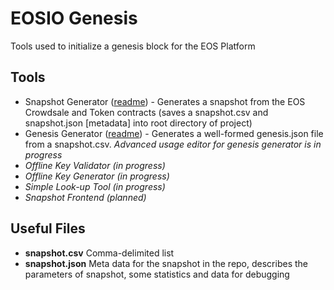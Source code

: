 # EOSIO Genesis

Tools used to initialize a genesis block for the EOS Platform

## Tools

- Snapshot Generator ([readme](https://github.com/EOSIO/genesis/tree/master/tools/snapshot)) - Generates a snapshot from the EOS Crowdsale and Token contracts (saves a snapshot.csv and snapshot.json [metadata] into root directory of project)
- Genesis Generator ([readme](https://github.com/EOSIO/genesis/tree/master/tools/genesis)) - Generates a well-formed genesis.json file from a snapshot.csv. _Advanced usage editor for genesis generator is in progress_
- _Offline Key Validator (in progress)_
- _Offline Key Generator (in progress)_
- _Simple Look-up Tool (in progress)_
- _Snapshot Frontend (planned)_

## Useful Files
- **snapshot.csv** Comma-delimited list
- **snapshot.json** Meta data for the snapshot in the repo, describes the parameters of snapshot, some statistics and data for debugging
